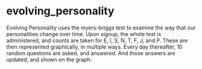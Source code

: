evolving_personality
====================
Evolving Personality uses the myers-briggs test to examine the way that our personalities change over time.
Upon signup, the whole test is administered, and counts are taken for E, I, S, N, T, F, J, and P.
These are then represented graphically, in multiple ways. 
Every day thereafter, 10 random questions are asked, and answered. And those answers are updated, and shown on the graph.

